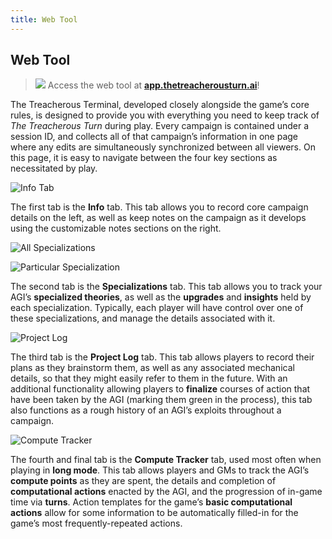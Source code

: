 ```yaml
---
title: Web Tool
---
```


<h2 class="highlighter-pink active">Web Tool</h2>

> <image src="/img/icon_agentic.png" /> Access the web tool at [**app.thetreacherousturn.ai**](http://app.thetreacherousturn.ai/)!

The Treacherous Terminal, developed closely alongside the game’s core rules, is designed to provide you with everything you need to keep track of *The Treacherous Turn* during play. Every campaign is contained under a session ID, and collects all of that campaign’s information in one page where any edits are simultaneously synchronized between all viewers. On this page, it is easy to navigate between the four key sections as necessitated by play.

![Info Tab](~@source/webtool-info.png)

The first tab is the **Info** tab. This tab allows you to record core campaign details on the left, as well as keep notes on the campaign as it develops using the customizable notes sections on the right.

![All Specializations](~@source/webtool-spec-1.png)

![Particular Specialization](~@source/webtool-spec-2.png)

The second tab is the **Specializations** tab. This tab allows you to track your AGI’s **specialized theories**, as well as the **upgrades** and **insights** held by each specialization. Typically, each player will have control over one of these specializations, and manage the details associated with it.

![Project Log](~@source/webtool-eventlog.png)

The third tab is the **Project Log** tab. This tab allows players to record their plans as they brainstorm them, as well as any associated mechanical details, so that they might easily refer to them in the future. With an additional functionality allowing players to **finalize** courses of action that have been taken by the AGI (marking them green in the process), this tab also functions as a rough history of an AGI’s exploits throughout a campaign.

![Compute Tracker](~@source/webtool-compute.png)

The fourth and final tab is the **Compute Tracker** tab, used most often when playing in **long mode**. This tab allows players and GMs to track the AGI’s **compute points** as they are spent, the details and completion of **computational actions** enacted by the AGI, and the progression of in-game time via **turns**. Action templates for the game’s **basic computational actions** allow for some information to be automatically filled-in for the game’s most frequently-repeated actions.
